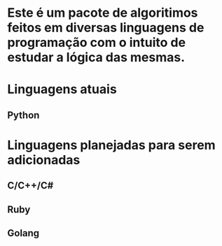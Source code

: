 # Este é um pacote de algoritimos feitos em diversas linguagens de programação com o intuito de estudar a lógica das mesmas.
# Linguagens atuais
## Python
# Linguagens planejadas para serem adicionadas
## C/C++/C#
## Ruby
## Golang
